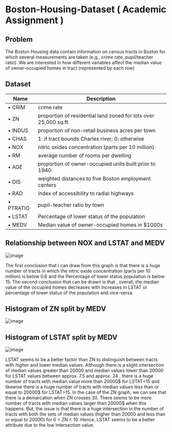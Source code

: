 # Boston-Housing-Dataset ( Academic Assignment )

## Problem
The Boston Housing data contain information on census tracts in Boston for which several measurements are taken (e.g., crime rate, pupil/teacher ratio). We are interested in how different variables affect the median value of owner-occupied homes in tract (represented by each row)

## Dataset

Name | Description
-----|------------
• CRIM | crime rate
• ZN | proportion of residential land zoned for lots over 25,000 sq.ft.
• INDUS | proportion of non-retail business acres per town
• CHAS | 1: if tract bounds Charles river; 0: otherwise
• NOX | nitric oxides concentration (parts per 10 million)
• RM | average number of rooms per dwelling
• AGE | proportion of owner-occupied units built prior to 1940
• DIS | weighted distances to five Boston employment centers
• RAD | index of accessibility to radial highways
• PTRATIO | pupil-teacher ratio by town
• LSTAT | Percentage of lower status of the population
• MEDV | Median value of owner-occupied homes in $1000s

## Relationship between NOX and LSTAT and MEDV
![image](https://user-images.githubusercontent.com/85646063/185258680-3e550cf4-3166-4e09-8f38-9eaca2ea374f.png)

The first conclusion that I can draw from this graph is that there is a huge number of tracts in which the nitric oxide concentration (parts per 10 million) is below 0.6 and the Percentage of lower status population is below 15. The second conclusion that can be drawn is that , overall, the median value of the occupied homes decreases with increases in LSTAT or percentage of lower status of the population and vice-versa.

## Histogram of ZN split by MEDV
![image](https://user-images.githubusercontent.com/85646063/185258961-507364bd-e66d-481c-bbb1-544273cbef18.png)

## Histogram of LSTAT split by MEDV

![image](https://user-images.githubusercontent.com/85646063/185259341-8e1f8530-4d97-48f4-937b-28447529be97.png)


LSTAT seems to be a better factor than ZN to distinguish between tracts with higher and lower median values. Although there is a slight intersection of median values greater than 20000 and median values lower than 20000 for LSTAT values between approx. 7.5 and approx. 24 , there is a huge number of tracts with median value more than 20000$ for LSTAT<15 and likewise there is a huge number of tracts with median values less than or equal to 20000$ for LSTAT>15. In the case of the ZN graph, we can see that there is a demarcation when ZN crosses 20. There seems to be more number of tracts with median values larger than 20000$ when this happens. But, the issue is that there is a huge intersection in the number of tracts with both the sets of median values (higher than 20000 and less than or equal to 20000) for 0 < ZN < 10. Hence, LSTAT seems to be a better attribute due to the low intersection value.
